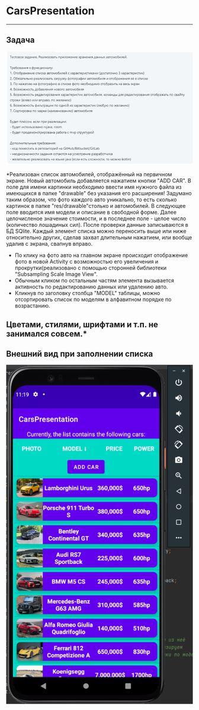 # CarsPresentation
-----------------------------------------------------------------------------------------------------------------------------------------------------
## Задача
![image](app/src/main/res/drawable/task.png)

*Реализован список автомобилей, отображённый на первичном экране. Новый автомобиль добавляется нажатием кнопки "ADD CAR".
В поле для имени картинки необходимо ввести имя нужного файла из имеющихся в папке "drawable" без указания его расширения!
Задумано таким образом, что фото каждого авто уникально, то есть сколько картинок в папке "res/drawable"столько и автомобилей.
В следующее поле вводится имя модели и описание в свободной форме. Далее целочисленое значение стоимости, и в последнее 
поле - целое число (количество лошадиных сил). После проверки данные записываются в БД SQlite. Каждый элемент списка 
можно переносить выше или ниже относительно других, сделав захват длительным нажатием, или вообще удалив с экрана, свапнув
вправо. 
* По клику на фото авто на главном экране происходит отображение фото в новой Activity с возможностью его увеличения и 
прокрутки(реализовано с помощью сторонней библиотеки "Subsampling Scale Image View". 
* Обычным кликом по остальным частям элемента вызывается активность по редактированию данных или удалению авто.
* Кликнув по заголовку столбца "MODEL" таблицы, можно отсортировать список по моделям в алфавитном порядке по возрастанию.

Цветами, стилями, шрифтами и т.п. не занимался совсем.*
-----------------------------------------------------------------------------------------------------------------------------------------------------
## Внешний вид при заполнении списка
![image](app/src/main/res/drawable-v24/screenshot.png)